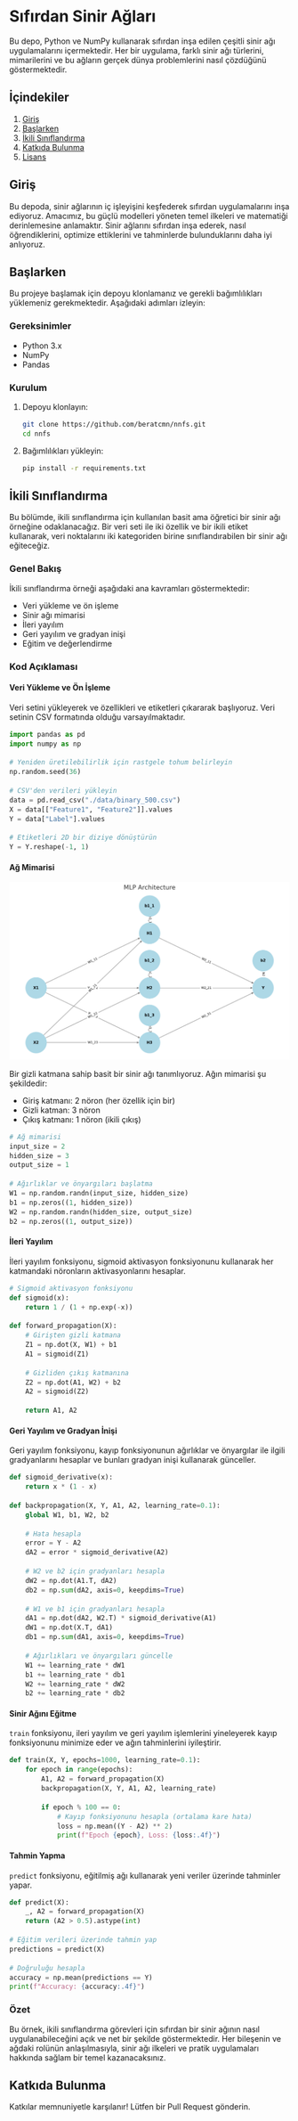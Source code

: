 # Sıfırdan Sinir Ağları

Bu depo, Python ve NumPy kullanarak sıfırdan inşa edilen çeşitli sinir ağı uygulamalarını içermektedir. Her bir uygulama, farklı sinir ağı türlerini, mimarilerini ve bu ağların gerçek dünya problemlerini nasıl çözdüğünü göstermektedir.

## İçindekiler

1. [Giriş](#giriş)
2. [Başlarken](#başlarken)
3. [İkili Sınıflandırma](#ikili-sınıflandırma)
4. [Katkıda Bulunma](#katkıda-bulunma)
5. [Lisans](#lisans)

## Giriş

Bu depoda, sinir ağlarının iç işleyişini keşfederek sıfırdan uygulamalarını inşa ediyoruz. Amacımız, bu güçlü modelleri yöneten temel ilkeleri ve matematiği derinlemesine anlamaktır. Sinir ağlarını sıfırdan inşa ederek, nasıl öğrendiklerini, optimize ettiklerini ve tahminlerde bulunduklarını daha iyi anlıyoruz.

## Başlarken

Bu projeye başlamak için depoyu klonlamanız ve gerekli bağımlılıkları yüklemeniz gerekmektedir. Aşağıdaki adımları izleyin:

### Gereksinimler

- Python 3.x
- NumPy
- Pandas

### Kurulum

1. Depoyu klonlayın:

   ```bash
   git clone https://github.com/beratcmn/nnfs.git
   cd nnfs
   ```

2. Bağımlılıkları yükleyin:

   ```bash
   pip install -r requirements.txt
   ```

## İkili Sınıflandırma

Bu bölümde, ikili sınıflandırma için kullanılan basit ama öğretici bir sinir ağı örneğine odaklanacağız. Bir veri seti ile iki özellik ve bir ikili etiket kullanarak, veri noktalarını iki kategoriden birine sınıflandırabilen bir sinir ağı eğiteceğiz.

### Genel Bakış

İkili sınıflandırma örneği aşağıdaki ana kavramları göstermektedir:

- Veri yükleme ve ön işleme
- Sinir ağı mimarisi
- İleri yayılım
- Geri yayılım ve gradyan inişi
- Eğitim ve değerlendirme

### Kod Açıklaması

#### Veri Yükleme ve Ön İşleme

Veri setini yükleyerek ve özellikleri ve etiketleri çıkararak başlıyoruz. Veri setinin CSV formatında olduğu varsayılmaktadır.

```python
import pandas as pd
import numpy as np

# Yeniden üretilebilirlik için rastgele tohum belirleyin
np.random.seed(36)

# CSV'den verileri yükleyin
data = pd.read_csv("./data/binary_500.csv")
X = data[["Feature1", "Feature2"]].values
Y = data["Label"].values

# Etiketleri 2D bir diziye dönüştürün
Y = Y.reshape(-1, 1)
```

#### Ağ Mimarisi

![Sinir Ağı Mimarisi](https://raw.githubusercontent.com/beratcmn/nnfs/main/assets/binary.png)

Bir gizli katmana sahip basit bir sinir ağı tanımlıyoruz. Ağın mimarisi şu şekildedir:

- Giriş katmanı: 2 nöron (her özellik için bir)
- Gizli katman: 3 nöron
- Çıkış katmanı: 1 nöron (ikili çıkış)

```python
# Ağ mimarisi
input_size = 2
hidden_size = 3
output_size = 1

# Ağırlıklar ve önyargıları başlatma
W1 = np.random.randn(input_size, hidden_size)
b1 = np.zeros((1, hidden_size))
W2 = np.random.randn(hidden_size, output_size)
b2 = np.zeros((1, output_size))
```

#### İleri Yayılım

İleri yayılım fonksiyonu, sigmoid aktivasyon fonksiyonunu kullanarak her katmandaki nöronların aktivasyonlarını hesaplar.

```python
# Sigmoid aktivasyon fonksiyonu
def sigmoid(x):
    return 1 / (1 + np.exp(-x))

def forward_propagation(X):
    # Girişten gizli katmana
    Z1 = np.dot(X, W1) + b1
    A1 = sigmoid(Z1)

    # Gizliden çıkış katmanına
    Z2 = np.dot(A1, W2) + b2
    A2 = sigmoid(Z2)

    return A1, A2
```

#### Geri Yayılım ve Gradyan İnişi

Geri yayılım fonksiyonu, kayıp fonksiyonunun ağırlıklar ve önyargılar ile ilgili gradyanlarını hesaplar ve bunları gradyan inişi kullanarak günceller.

```python
def sigmoid_derivative(x):
    return x * (1 - x)

def backpropagation(X, Y, A1, A2, learning_rate=0.1):
    global W1, b1, W2, b2

    # Hata hesapla
    error = Y - A2
    dA2 = error * sigmoid_derivative(A2)

    # W2 ve b2 için gradyanları hesapla
    dW2 = np.dot(A1.T, dA2)
    db2 = np.sum(dA2, axis=0, keepdims=True)

    # W1 ve b1 için gradyanları hesapla
    dA1 = np.dot(dA2, W2.T) * sigmoid_derivative(A1)
    dW1 = np.dot(X.T, dA1)
    db1 = np.sum(dA1, axis=0, keepdims=True)

    # Ağırlıkları ve önyargıları güncelle
    W1 += learning_rate * dW1
    b1 += learning_rate * db1
    W2 += learning_rate * dW2
    b2 += learning_rate * db2
```

#### Sinir Ağını Eğitme

`train` fonksiyonu, ileri yayılım ve geri yayılım işlemlerini yineleyerek kayıp fonksiyonunu minimize eder ve ağın tahminlerini iyileştirir.

```python
def train(X, Y, epochs=1000, learning_rate=0.1):
    for epoch in range(epochs):
        A1, A2 = forward_propagation(X)
        backpropagation(X, Y, A1, A2, learning_rate)

        if epoch % 100 == 0:
            # Kayıp fonksiyonunu hesapla (ortalama kare hata)
            loss = np.mean((Y - A2) ** 2)
            print(f"Epoch {epoch}, Loss: {loss:.4f}")
```

#### Tahmin Yapma

`predict` fonksiyonu, eğitilmiş ağı kullanarak yeni veriler üzerinde tahminler yapar.

```python
def predict(X):
    _, A2 = forward_propagation(X)
    return (A2 > 0.5).astype(int)

# Eğitim verileri üzerinde tahmin yap
predictions = predict(X)

# Doğruluğu hesapla
accuracy = np.mean(predictions == Y)
print(f"Accuracy: {accuracy:.4f}")
```

### Özet

Bu örnek, ikili sınıflandırma görevleri için sıfırdan bir sinir ağının nasıl uygulanabileceğini açık ve net bir şekilde göstermektedir. Her bileşenin ve ağdaki rolünün anlaşılmasıyla, sinir ağı ilkeleri ve pratik uygulamaları hakkında sağlam bir temel kazanacaksınız.

## Katkıda Bulunma

Katkılar memnuniyetle karşılanır! Lütfen bir Pull Request gönderin.
